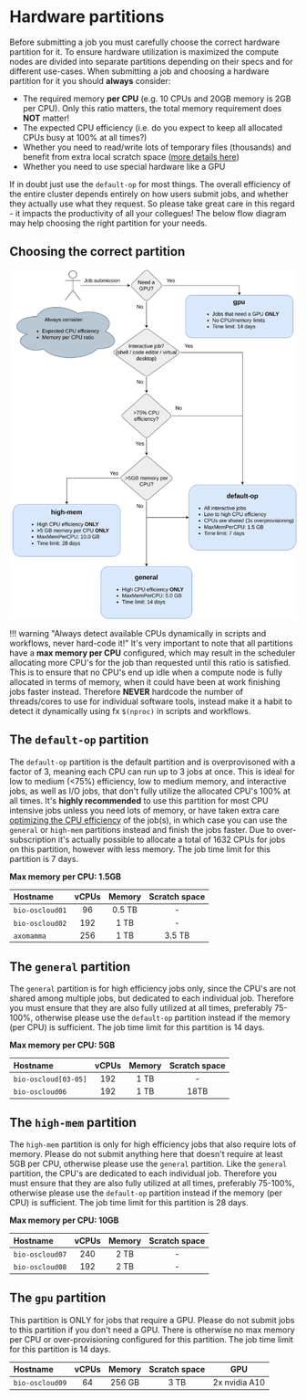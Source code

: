 # Hardware partitions
Before submitting a job you must carefully choose the correct hardware partition for it. To ensure hardware utilization is maximized the compute nodes are divided into separate partitions depending on their specs and for different use-cases. When submitting a job and choosing a hardware partition for it you should **always** consider:

 - The required memory **per CPU** (e.g. 10 CPUs and 20GB memory is 2GB per CPU). Only this ratio matters, the total memory requirement does **NOT** matter!
 - The expected CPU efficiency (i.e. do you expect to keep all allocated CPUs busy at 100% at all times?)
 - Whether you need to read/write lots of temporary files (thousands) and benefit from extra local scratch space ([more details here](../storage.md#local-scratch-space))
 - Whether you need to use special hardware like a GPU
 
 If in doubt just use the `default-op` for most things. The overall efficiency of the entire cluster depends entirely on how users submit jobs, and whether they actually use what they request. So please take great care in this regard - it impacts the productivity of all your collegues! The below flow diagram may help choosing the right partition for your needs.

## Choosing the correct partition
![test](img/biocloud_partition.drawio.svg)

!!! warning "Always detect available CPUs dynamically in scripts and workflows, never hard-code it!"
    It's very important to note that all partitions have a **max memory per CPU** configured, which may result in the scheduler allocating more CPU's for the job than requested until this ratio is satisfied. This is to ensure that no CPU's end up idle when a compute node is fully allocated in terms of memory, when it could have been at work finishing jobs faster instead. Therefore **NEVER** hardcode the number of threads/cores to use for individual software tools, instead make it a habit to detect it dynamically using fx `$(nproc)` in scripts and workflows.

## The `default-op` partition
The `default-op` partition is the default partition and is overprovisoned with a factor of 3, meaning each CPU can run up to 3 jobs at once. This is ideal for low to medium (<75%) efficiency, low to medium memory, and interactive jobs, as well as I/O jobs, that don't fully utilize the allocated CPU's 100% at all times. It's **highly recommended** to use this partition for most CPU intensive jobs unless you need lots of memory, or have taken extra care [optimizing the CPU efficiency](efficiency.md) of the job(s), in which case you can use the `general` or `high-mem` partitions instead and finish the jobs faster. Due to over-subscription it's actually possible to allocate a total of 1632 CPUs for jobs on this partition, however with less memory. The job time limit for this partition is 7 days.

**Max memory per CPU: 1.5GB**

| Hostname | vCPUs | Memory | Scratch space |
| :--- | :---: | :---: | :---: |
| `bio-oscloud01` | 96 | 0.5 TB | - |
| `bio-oscloud02` | 192 | 1 TB | - |
| `axomamma` | 256 | 1 TB | 3.5 TB |

## The `general` partition
The `general` partition is for high efficiency jobs only, since the CPU's are not shared among multiple jobs, but dedicated to each individual job. Therefore you must ensure that they are also fully utilized at all times, preferably 75-100%, otherwise please use the `default-op` partition instead if the memory (per CPU) is sufficient. The job time limit for this partition is 14 days.

**Max memory per CPU: 5GB**

| Hostname | vCPUs | Memory | Scratch space |
| :--- | :---: | :---: | :---: |
| `bio-oscloud[03-05]` | 192 | 1 TB | - |
| `bio-oscloud06` | 192 | 1 TB | 18TB |

## The `high-mem` partition
The `high-mem` partition is only for high efficiency jobs that also require lots of memory. Please do not submit anything here that doesn't require at least 5GB per CPU, otherwise please use the `general` partition. Like the `general` partition, the CPU's are dedicated to each individual job. Therefore you must ensure that they are also fully utilized at all times, preferably 75-100%, otherwise please use the `default-op` partition instead if the memory (per CPU) is sufficient. The job time limit for this partition is 28 days.

**Max memory per CPU: 10GB**

| Hostname | vCPUs | Memory | Scratch space |
| :--- | :---: | :---: | :---: |
| `bio-oscloud07` | 240 | 2 TB | - |
| `bio-oscloud08` | 192 | 2 TB | - |

## The `gpu` partition
This partition is ONLY for jobs that require a GPU. Please do not submit jobs to this partition if you don't need a GPU. There is otherwise no max memory per CPU or over-provisioning configured for this partition. The job time limit for this partition is 14 days.

| Hostname | vCPUs | Memory | Scratch space | GPU |
| :--- | :---: | :---: | :---: | :---: |
| `bio-oscloud09` | 64 | 256 GB | 3 TB | 2x nvidia A10 |
